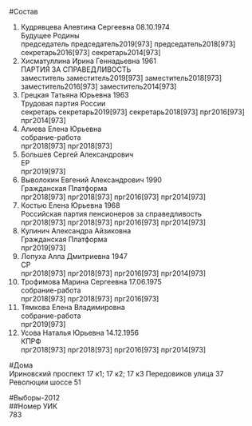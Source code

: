 #Состав  
1. Кудрявцева Алевтина Сергеевна 08.10.1974  
    Будущее Родины  
    председатель председатель2019[973] председатель2018[973] секретарь2016[973] секретарь2014[973]  
2. Хисматуллина Ирина Геннадьевна 1961  
    ПАРТИЯ ЗА СПРАВЕДЛИВОСТЬ  
    заместитель заместитель2019[973] заместитель2018[973] заместитель2016[973] заместитель2014[973]  
3. Грецкая Татьяна Юрьевна 1963  
    Трудовая партия России  
    секретарь секретарь2019[973] секретарь2018[973] прг2016[973] прг2014[973]  
4. Алиева Елена Юрьевна  
    собрание-работа  
    прг2018[973] прг2018[973]  
5. Большев Сергей Александрович  
    ЕР  
    прг2019[973]  
6. Выволокин Евгений Александрович 1990  
    Гражданская Платформа  
    прг2018[973] прг2018[973] прг2016[973] прг2014[973]  
7. Костью Елена Юрьевна 1968  
    Российская партия пенсионеров за справедливость  
    прг2018[973] прг2018[973] прг2016[973] прг2014[973]  
8. Кулинич Александра Айзиковна  
    Гражданская Платформа  
    прг2019[973]  
9. Лопуха Алла Дмитриевна 1947  
    СР  
    прг2018[973] прг2018[973] прг2016[973] прг2014[973]  
10. Трофимова Марина Сергеевна 17.06.1975  
    собрание-работа  
    прг2018[973] прг2018[973] прг2016[973]  
11. Тямкова Елена Владимировна  
    собрание-работа  
    прг2019[973]  
12. Усова Наталья Юрьевна 14.12.1956  
    КПРФ  
    прг2018[973] прг2018[973] прг2016[973] прг2014[973]  
  
#Дома  
Ириновский проспект 17 к1; 17 к2; 17 к3 Передовиков улица 37 Революции шоссе 51  
  
#Выборы-2012  
##Номер УИК  
783  
